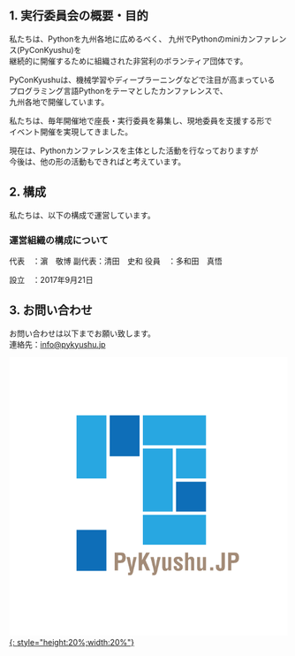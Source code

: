 ## 1. 実行委員会の概要・目的

私たちは、Pythonを九州各地に広めるべく、
九州でPythonのminiカンファレンス(PyConKyushu)を  
継続的に開催するために組織された非営利のボランティア団体です。  

PyConKyushuは、機械学習やディープラーニングなどで注目が高まっている  
プログラミング言語Pythonをテーマとしたカンファレンスで、  
九州各地で開催しています。  
  
私たちは、毎年開催地で座長・実行委員を募集し、現地委員を支援する形で  
イベント開催を実現してきました。   
  
現在は、Pythonカンファレンスを主体とした活動を行なっておりますが  
今後は、他の形の活動もできればと考えています。

## 2. 構成

私たちは、以下の構成で運営しています。

### 運営組織の構成について
代表　：濵　敬博 
副代表：清田　史和
役員　：多和田　真悟 

設立　：2017年9月21日

## 3. お問い合わせ
お問い合わせは以下までお願い致します。  
連絡先：info@pykyushu.jp

[![](img/logo.png){: style="height:20%;width:20%"}](https://www.pykyushu.jp) 
